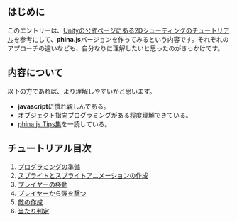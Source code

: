 ## はじめに
このエントリーは、[Unityの公式ページにある2Dシューティングのチュートリアル](https://unity3d.com/jp/learn/tutorials/projects/2d-shooting-game-jp)を参考にして、**phina.js**バージョンを作ってみるという内容です。それぞれのアプローチの違いなども、自分なりに理解したいと思ったのがきっかけです。

## 内容について
以下の方であれば、より理解しやすいかと思います。

- **javascript**に慣れ親しんである。
- オブジェクト指向プログラミングがある程度理解できている。
- [phina.js Tips集](https://qiita.com/alkn203/items/bca3222f6b409382fe20)を一読している。

## チュートリアル目次
1. [プログラミングの準備](01-introduction.md)
1. [スプライトとスプライトアニメーションの作成](https://keeponcoding.hatenablog.com/entry/2019/06/08/080929)
1. [プレイヤーの移動](https://keeponcoding.hatenablog.com/entry/2019/06/08/164735)
1. [プレイヤーから弾を撃つ](https://keeponcoding.hatenablog.com/entry/2019/06/09/172308)
1. [敵の作成](https://keeponcoding.hatenablog.com/entry/2019/06/13/084442)
1. [当たり判定](https://keeponcoding.hatenablog.com/entry/2019/06/20/172305)
